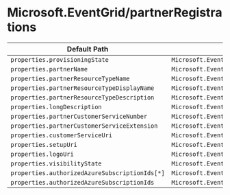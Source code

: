 # Microsoft.EventGrid/partnerRegistrations

| Default Path | Alias |
|---|---|
| `properties.provisioningState` | `Microsoft.EventGrid/partnerRegistrations/provisioningState` |
| `properties.partnerName` | `Microsoft.EventGrid/partnerRegistrations/partnerName` |
| `properties.partnerResourceTypeName` | `Microsoft.EventGrid/partnerRegistrations/partnerResourceTypeName` |
| `properties.partnerResourceTypeDisplayName` | `Microsoft.EventGrid/partnerRegistrations/partnerResourceTypeDisplayName` |
| `properties.partnerResourceTypeDescription` | `Microsoft.EventGrid/partnerRegistrations/partnerResourceTypeDescription` |
| `properties.longDescription` | `Microsoft.EventGrid/partnerRegistrations/longDescription` |
| `properties.partnerCustomerServiceNumber` | `Microsoft.EventGrid/partnerRegistrations/partnerCustomerServiceNumber` |
| `properties.partnerCustomerServiceExtension` | `Microsoft.EventGrid/partnerRegistrations/partnerCustomerServiceExtension` |
| `properties.customerServiceUri` | `Microsoft.EventGrid/partnerRegistrations/customerServiceUri` |
| `properties.setupUri` | `Microsoft.EventGrid/partnerRegistrations/setupUri` |
| `properties.logoUri` | `Microsoft.EventGrid/partnerRegistrations/logoUri` |
| `properties.visibilityState` | `Microsoft.EventGrid/partnerRegistrations/visibilityState` |
| `properties.authorizedAzureSubscriptionIds[*]` | `Microsoft.EventGrid/partnerRegistrations/authorizedAzureSubscriptionIds[*]` |
| `properties.authorizedAzureSubscriptionIds` | `Microsoft.EventGrid/partnerRegistrations/authorizedAzureSubscriptionIds` |

